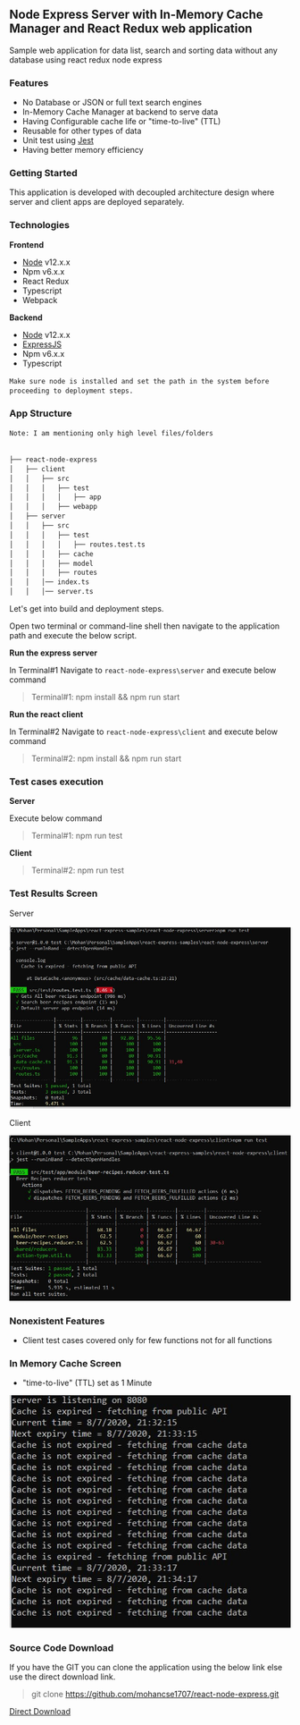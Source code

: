 ## Node Express Server with In-Memory Cache Manager and React Redux web application

Sample web application for data list, search and sorting data without any database using react redux node express 

### Features

* No Database or JSON or full text search engines
* In-Memory Cache Manager at backend to serve data 
* Having Configurable cache life or "time-to-live" (TTL)
* Reusable for other types of data
* Unit test using [Jest]
* Having better memory efficiency 

### Getting Started

This application is developed with decoupled architecture design where server and client apps are deployed separately.


### Technologies

**Frontend**

* [Node] v12.x.x 
* Npm v6.x.x
* React Redux
* Typescript
* Webpack

**Backend**

* [Node] v12.x.x 
* [ExpressJS]
* Npm v6.x.x
* Typescript



```Make sure node is installed and set the path in the system before proceeding to deployment steps.```

### App Structure

```Note: I am mentioning only high level files/folders ```

```bash

├── react-node-express
│   ├── client
│   │   ├── src
│   │   │   ├── test
│   │   │   │   ├── app
│   │   │   ├── webapp
│   ├── server
│   │   ├── src
│   │   │   ├── test
│   │   │   │   ├── routes.test.ts
│   │   │   ├── cache
│   │   │   ├── model
│   │   │   ├── routes
│   │   │── index.ts
│   │   │── server.ts

```

Let's get into build and deployment steps. 

Open two terminal or command-line shell then navigate to the application path and execute the below script. 

**Run the express server**

In Terminal#1 Navigate to ```react-node-express\server``` and execute below command 

> Terminal#1: npm install && npm run start

**Run the react client**

In Terminal#2 Navigate to ```react-node-express\client``` and execute below command 

> Terminal#2: npm install && npm run start

### Test cases execution

**Server**

Execute below command 

> Terminal#1: npm run test

**Client**

> Terminal#2: npm run test

### Test Results Screen

Server

![Server](/images/blog/spring/node-express/server-jest.jpeg)

Client 

![Server](/images/blog/spring/node-express/client-jest.jpeg)


### Nonexistent Features

* Client test cases covered only for few functions not for all functions

### In Memory Cache Screen

* "time-to-live" (TTL) set as 1 Minute 

![Server](/images/blog/spring/node-express/server-cache.jpeg)

### Source Code Download

If you have the GIT you can clone the application using the below link else use the direct download link.

> git clone https://github.com/mohancse1707/react-node-express.git

[Direct Download][Direct Download]

[Direct Download]: https://github.com/mohancse1707/react-node-express/archive/master.zip
[Node]:https://nodejs.org/download/release/v12.13.0/
[Jest]:https://www.npmjs.com/package/jest
[ExpressJS]:https://www.npmjs.com/package/express
